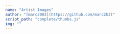 ```yaml
---
name: "Artist Images"
author: "[marc2003](https://github.com/marc2k3)"
script_path: "complete/thumbs.js"
img: ""
---
```


